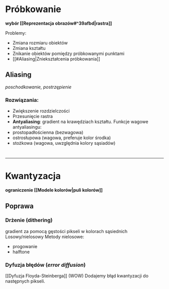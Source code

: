 

# Próbkowanie
**wybór [[Reprezentacja obrazów#^39afbd|rastra]]**

Problemy:
- Zmiana rozmiaru obiektów
- Zmiana kształtu
- Znikanie obiektów pomiędzy próbkowanymi punktami
- [[#Aliasing|Zniekształcenia próbkowania]]
## Aliasing
*poschodkowanie, postrzępienie*
### Rozwiązania: 
- Zwiększenie rozdzielczości
- Przesunięcie rastra
- **Antyaliasing**: gradient na krawędziach kształtu.
Funkcje wagowe antyaliasingu: 
- prostopadłościenna (bezwagowa)
- ostrosłupowa (wagowa, preferuje kolor środka)
- stożkowa (wagowa, uwzględnia kolory sąsiadów)

# 
---
# Kwantyzacja
**ograniczenie [[Modele kolorów|puli kolorów]]**

## Poprawa
### Drżenie (dithering)
gradient za pomocą gęstości pikseli w kolorach sąsiednich
Losowy/nielosowy
Metody nielosowe:
- progowanie
- halftone
### Dyfuzja błędów (*error diffusion*)
[[Dyfuzja Floyda-Steinberga]] (WOW)
Dodajemy błąd kwantyzacji do następnych pikseli.
